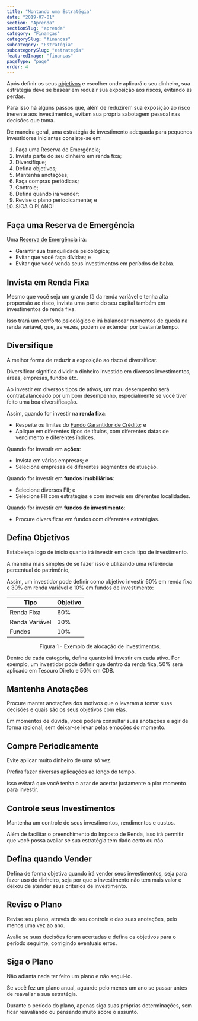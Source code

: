 ```yaml
---
title: "Montando uma Estratégia"
date: "2019-07-01"
section: "Aprenda"
sectionSlug: "aprenda"
category: "Finanças"
categorySlug: "financas"
subcategory: "Estratégia"
subcategorySlug: "estrategia"
featuredImage: "financas"
pageType: "page"
order: 4
---
```


Após definir os seus [objetivos](./escolhendo-um-investimento) e escolher onde aplicará o seu dinheiro, sua estratégia deve se basear em reduzir sua exposição aos riscos, evitando as perdas.

Para isso há alguns passos que, além de reduzirem sua exposição ao risco inerente aos investimentos, evitam sua própria sabotagem pessoal nas decisões  que toma.

De maneira geral, uma estratégia de investimento adequada para pequenos investidores iniciantes consiste-se em:

1. Faça uma Reserva de Emergência;
2. Invista parte do seu dinheiro em renda fixa;
3. Diversifique;
4. Defina objetivos;
5. Mantenha anotações;
6. Faça compras periódicas;
7. Controle;
8. Defina quando irá vender;
9. Revise o plano periodicamente; e
10. SIGA O PLANO!

## Faça uma Reserva de Emergência

Uma [Reserva de Emergência](../iniciantes/reserva-de-emergencia) irá:

- Garantir sua tranquilidade psicológica;
- Evitar que você faça dívidas; e
- Evitar que você venda seus investimentos em períodos de baixa.

## Invista em Renda Fixa

Mesmo que você seja um grande fã da renda variável e tenha alta propensão ao risco, invista uma parte do seu capital também em investimentos de renda fixa.

Isso trará um conforto psicológico e irá balancear momentos de queda na renda variável, que, às vezes, podem se extender por bastante tempo.

## Diversifique

A melhor forma de reduzir a exposição ao risco é diversificar. 

Diversificar significa dividir o dinheiro investido em diversos investimentos, áreas, empresas, fundos etc.

Ao investir em diversos tipos de ativos, um mau desempenho será contrabalanceado por um bom desempenho, especialmente se você tiver feito uma boa diversificação. 

Assim, quando for investir na **renda fixa**:
- Respeite os limites do [Fundo Garantidor de Crédito](/aprenda/renda-fixa/generalidades/fundo-garantidor-de-credito); e
- Aplique em diferentes tipos de títulos, com diferentes datas de vencimento e diferentes índices.

Quando for investir em **ações**:
- Invista em várias empresas; e
- Selecione empresas de diferentes segmentos de atuação.

Quando for investir em **fundos imobiliários**:
- Selecione diversos FII; e
- Selecione FII com estratégias e com imóveis em diferentes localidades.

Quando for investir em **fundos de investimento**:

- Procure diversificar em fundos com diferentes estratégias.

## Defina Objetivos

Estabeleça logo de início quanto irá investir em cada tipo de investimento.

A maneira mais simples de se fazer isso é utilizando uma referência percentual do patrimônio,

Assim, um investidor pode definir como objetivo investir 60% em renda fixa e 30% em renda variável e 10% em fundos de investimento:

| Tipo | Objetivo |
| ----------- | ----------- |
| Renda Fixa | 60% |
| Renda Variável | 30% | 
| Fundos | 10% | 

<p class="legenda" style="text-align:center;">Figura 1 - Exemplo de alocação de investimentos.</p>

Dentro de cada categoria, defina quanto irá investir em cada ativo. Por exemplo, um investidor pode definir que dentro da renda fixa, 50% será aplicado em Tesouro Direto e 50% em CDB.

## Mantenha Anotações

Procure manter anotações dos motivos que o levaram a tomar suas decisões e quais são os seus objetivos com elas.

Em momentos de dúvida, você poderá consultar suas anotações e agir de forma racional, sem deixar-se levar pelas emoções do momento.

## Compre Periodicamente

Evite aplicar muito dinheiro de uma só vez. 

Prefira fazer diversas aplicações ao longo do tempo.

Isso evitará que você tenha o azar de acertar justamente o pior momento para investir.

## Controle seus Investimentos

Mantenha um controle de seus investimentos, rendimentos e custos.

Além de facilitar o preenchimento do Imposto de Renda, isso irá permitir que você possa avaliar se sua estratégia tem dado certo ou não.

## Defina quando Vender

Defina de forma objetiva quando irá vender seus investimentos, seja para fazer uso do dinheiro, seja por que o investimento não tem mais valor e deixou de atender seus critérios de investimento.

## Revise o Plano

Revise seu plano, através do seu controle e das suas anotações, pelo menos uma vez ao ano.

Avalie se suas decisões foram acertadas e defina os objetivos para o período seguinte, corrigindo eventuais erros.

## Siga o Plano

Não adianta nada ter feito um plano e não segui-lo.

Se você fez um plano anual, aguarde pelo menos um ano se passar antes de reavaliar a sua estratégia.

Durante o período do plano, apenas siga suas próprias determinações, sem ficar reavaliando ou pensando muito sobre o assunto.